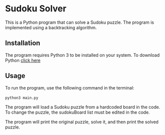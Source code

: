 # Sudoku Solver

This is a Python program that can solve a Sudoku puzzle. The program is implemented using a backtracking algorithm. 


## Installation

The program requires Python 3 to be installed on your system. To download Python [click here](https://www.python.org/downloads/)

## Usage

To run the program, use the following command in the terminal:<br><br>
`
python3 main.py
`

The program will load a Sudoku puzzle from a hardcoded board in the code. To change the puzzle, the sudokuBoard list must be edited in the code.

The program will print the original puzzle, solve it, and then print the solved puzzle.
